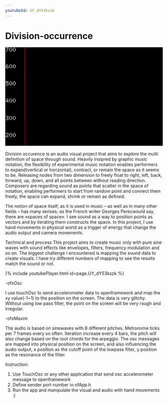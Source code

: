 ```yaml
---
youtubeId: UY_dY53kszk
---
```


# Division-occurrence
![Image](cover.gif)

Division occurence is an audio visual project that aims to explore the multi definition of space through sound. Heavily insipred by graphic music notation, the flexibility of experimental music notation enables performers to expand(vertical or horizontal), contract, or remain the space as it seems to be. Releasing nodes from two dimension to freely float to right, left, back, forward, up, down, and all points between without reading direction. Composers are regarding sound as points that scatter in the space of notation, enabling performers to start from random point and connect them freely, the space can expand, shrink or remain as defined.

The notion of space itself, as it is used in music – as well as in many other fields – has many senses; as the French writer Georges Perecwould say, there are »spaces of space«.
I see sound as a way to position points as vectors and by iterating them constructs the space. In this project, I use hand movements in physical world as a trigger of energy that change the audio output and camera movements.

Technical and process
This project aims to create music only with pure sine waves with sound effects like envelopes, filters, frequency modulation and so on. The biggest challenge I encountered is mapping the sound data to create visuals. I have try different numbers of mapping to see the results match the sound or not.

{% include youtubePlayer.html id=page.UY_dY53kszk %}

-ofxOsc

I use touchOsc to send accelerometer data to openframework and map the xy value(-1~1) to the position on the screen. The data is very glitchy. Without using low pass filter, the point on the screen will be very rough and irregular.

-ofxMaxim

The audio is based on sinewaves with 8 different pitches. Metronome ticks per 7 frames every so often. Iteration increase every 4 bars, the pitch will also change based on the root chords for the arpeggio. The osc messages are mapped into physical position on the screen, and also influencing the audio output, x position as the cutoff point of the lowpass filter, y position as the resonance of the filter.

Instruction:

1. Use TouchOsc or any other application that send osc accelerometer message to openframework
2. Define sender port number in ofApp.h 
3. Run the app and manipulate the visual and audio with hand movements :)
